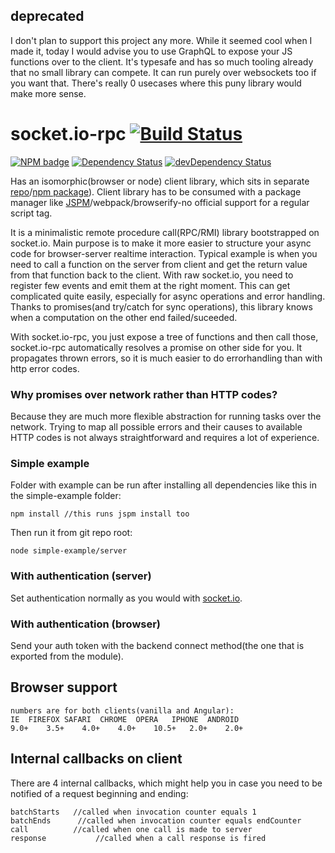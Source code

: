 ## deprecated

I don't plan to support this project any more. While it seemed cool when I made it, today I would advise you to use GraphQL to expose your JS functions over to the client. It's typesafe and has so much tooling already that no small library can compete. It can run purely over websockets too if you want that. There's really 0 usecases where this puny library would make more sense.

# socket.io-rpc [![Build Status](https://travis-ci.org/capaj/socket.io-rpc.svg?tag=1.0.3)](https://travis-ci.org/capaj/socket.io-rpc)

[![NPM badge](https://nodei.co/npm/socket.io-rpc.png?downloads=true&downloadRank=true&stars=true)](https://nodei.co/npm/socket.io-rpc/)
[![Dependency Status](https://david-dm.org/capaj/socket.io-rpc.svg)](https://david-dm.org/capaj/socket.io-rpc) [![devDependency Status](https://david-dm.org/capaj/socket.io-rpc/dev-status.svg)](https://david-dm.org/capaj/socket.io-rpc#info=devDependencies)

Has an isomorphic(browser or node) client library, which sits in separate [repo](https://github.com/capaj/socket.io-rpc-client)/[npm package](https://www.npmjs.com/package/socket.io-rpc-client)).
Client library has to be consumed with a package manager like [JSPM](https://github.com/jspm/jspm-cli)/webpack/browserify-no official support for a regular script tag.

It is a minimalistic remote procedure call(RPC/RMI) library bootstrapped on socket.io.
Main purpose is to make it more easier to structure your async code for browser-server realtime interaction. Typical example is when you need to call a function on the server from client and get the return value from that function back to the client. With raw socket.io, you need to register few events and emit them at the right moment. This can get complicated quite easily, especially for async operations and error handling. Thanks to promises(and try/catch for sync operations), this library knows when a computation on the other end failed/suceeded.

With socket.io-rpc, you just expose a tree of functions and then call those, socket.io-rpc automatically resolves a promise on other side for you. It propagates thrown errors, so it is much easier to do errorhandling than with http error codes.

### Why promises over network rather than HTTP codes? 

Because they are much more flexible abstraction for running tasks over the network. Trying to map all possible errors and their causes to available HTTP codes is not always straightforward and requires a lot of experience.

### Simple example
Folder with example can be run after installing all dependencies like this in the simple-example folder:

    npm install //this runs jspm install too
    
Then run it from git repo root:

    node simple-example/server

### With authentication (server)

Set authentication normally as you would with [socket.io](http://socket.io/docs/migrating-from-0-9/#authentication-differences).


### With authentication (browser)

Send your auth token with the backend connect method(the one that is exported from the module).

## Browser support
    numbers are for both clients(vanilla and Angular):
    IE	FIREFOX	SAFARI	CHROME	OPERA	IPHONE	ANDROID
    9.0+	3.5+	4.0+	4.0+	10.5+	2.0+	2.0+


## Internal callbacks on client
There are 4 internal callbacks, which might help you in case you need to be notified of a request beginning and ending:

    batchStarts   //called when invocation counter equals 1
    batchEnds      //called when invocation counter equals endCounter
    call          //called when one call is made to server
    response           //called when a call response is fired


